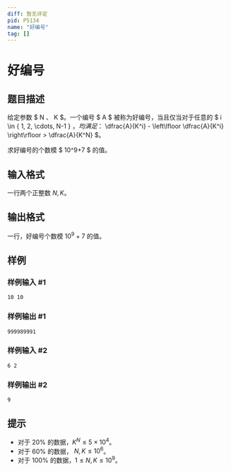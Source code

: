 ```yaml
---
diff: 暂无评定
pid: P5134
name: "好编号"
tag: []
---
```

# 好编号
## 题目描述

给定参数 $ N $、$ K $。一个编号 $ A $ 被称为好编号，当且仅当对于任意的 $ i \in \{ 1, 2, \cdots, N-1 \} $，均满足：$ \dfrac{A}{K^i} - \left\lfloor \dfrac{A}{K^i} \right\rfloor > \dfrac{A}{K^N} $。

求好编号的个数模 $ 10^9+7 $ 的值。
## 输入格式

一行两个正整数 $N,K$。
## 输出格式

一行，好编号个数模 $10 ^ 9 + 7$ 的值。
## 样例

### 样例输入 #1
```
10 10
```
### 样例输出 #1
```
999989991
```
### 样例输入 #2
```
6 2
```
### 样例输出 #2
```
9
```
## 提示

- 对于 $20\%$ 的数据，$K^N\leq 5\times 10 ^ 4$。
- 对于 $60\%$ 的数据， $N, K\leq 10 ^ 6$。
- 对于 $100\%$ 的数据，$1\leq N, K\leq 10 ^ 9$。
